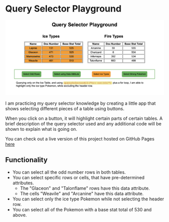 # Query Selector Playground

![Screenshot of the "Select Ice Types" filter being used.](image.png)

I am practicing my query selector knowledge by creating a little app that shows selecting different pieces of a table using buttons.

When you click on a button, it will highlight certain parts of certain tables. A brief description of the query selector used and any additional code will be shown to explain what is going on.

You can check out a live version of this project hosted on GitHub Pages [here](https://rperry99.github.io/Query-selector-playground/)

## Functionality

- You can select all the odd number rows in both tables.
- You can select specific rows or cells, that have pre-determined attributes.
  - The "Glaceon" and "Talonflame" rows have this data attribute.
  - The cells "Weavile" and "Arcanine" have this data attribute.
- You can select only the ice type Pokemon while not selecting the header row.
- You can select all of the Pokemon with a base stat total of 530 and above.